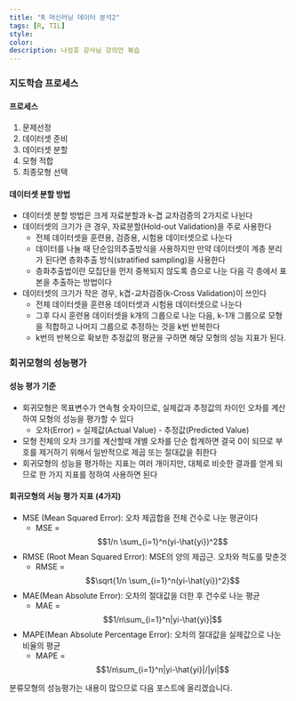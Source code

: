 ```yaml
---
title: "R 머신러닝 데이터 분석2"
tags: [R, TIL]
style:
color:
description: 나성호 강사님 강의안 복습
---
```

### 지도학습 프로세스

#### 프로세스
1. 문제선정
2. 데이터셋 준비
3. 데이터셋 분할
4. 모형 적합
5. 최종모형 선택

#### 데이터셋 분할 방법
- 데이터셋 분할 방법은 크게 자료분할과 k-겹 교차검증의 2가지로 나뉜다
- 데이터셋의 크기가 큰 경우, 자료분할(Hold-out Validation)을 주로 사용한다
   - 전체 데이터셋을 훈련용, 검증용, 시험용 데이터셋으로 나눈다
   - 데이터를 나눌 때 단순임의추출방식을 사용하지만 만약 데이터셋이 계층 분리가 된다면 층화추출 방식(stratified sampling)을 사용한다
   - 층화추출법이란 모집단을 먼저 중복되지 않도록 층으로 나눈 다음 각 층에서 표본을 추출하는 방법이다
- 데이터셋의 크기가 작은 경우, k겹-교차검증(k-Cross Validation)이 쓰인다
   - 전체 데이터셋을 훈련용 데이터셋과 시험용 데이터셋으로 나눈다
   - 그후 다시 훈련용 데이터셋을 k개의 그룹으로 나눈 다음, k-1개 그룹으로 모형을 적합하고 나머지 그룹으로 추정하는 것을 k번 반복한다
   - k번의 반복으로 확보한 추정값의 평균을 구하면 해당 모형의 성능 지표가 된다.

### 회귀모형의 성능평가

#### 성능 평가 기준
- 회귀모형은 목표변수가 연속형 숫자이므로, 실제값과 추정값의 차이인 오차를 계산하여 모형의 성능을 평가할 수 있다
   - 오차(Error) = 실제값(Actual Value) - 추정값(Predicted Value)
- 모형 전체의 오차 크기를 계산할때 개별 오차를 단순 합계하면 결국 0이 되므로 부호를 제거하기 위해서 일반적으로 제곱 또는 절대값을 취한다
- 회귀모형의 성능을 평가하는 지표는 여러 개이지만, 대체로 비슷한 결과를 얻게 되므로 한 가지 지표를 정하여 사용하면 된다

#### 회귀모형의 서능 평가 지표 (4가지)
- MSE (Mean Squared Error): 오차 제곱합을 전체 건수로 나눈 평균이다
	- MSE = $$1/n \sum_{i=1}^n(yi-\hat{yi})^2$$
- RMSE (Root Mean Squared Error): MSE의 양의 제곱근. 오차와 척도를 맞춘것
	-  RMSE = $$\sqrt{1/n \sum_{i=1}^n(yi-\hat{yi})^2}$$
- MAE(Mean Absolute Error): 오차의 절대값을 더한 후 건수로 나눈 평균
	-  MAE = $$1/n\sum_{i=1}^n|yi-\hat{yi}|$$
- MAPE(Mean Absolute Percentage Error): 오차의 절대값을 실제값으로 나눈 비율의 평균
	- MAPE = $$1/n\sum_{i=1}^n|yi-\hat{yi}|/|yi|$$

분류모형의 성능평가는 내용이 많으므로 다음 포스트에 올리겠습니다.